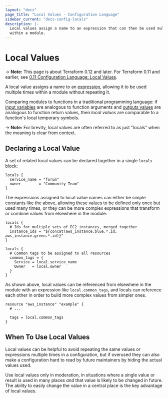 ```yaml
---
layout: "docs"
page_title: "Local Values - Configuration Language"
sidebar_current: "docs-config-locals"
description: |-
  Local values assign a name to an expression that can then be used multiple times
  within a module.
---
```


# Local Values

-> **Note:** This page is about Terraform 0.12 and later. For Terraform 0.11 and
earlier, see
[0.11 Configuration Language: Local Values](../configuration-0-11/locals.html).

A local value assigns a name to an [expression](./expressions.html),
allowing it to be used multiple times within a module without repeating
it.

Comparing modules to functions in a traditional programming language:
if [input variables](./variables.html) are analogous to function arguments and
[outputs values](./outputs.html) are analogous to function return values, then
_local values_ are comparable to a function's local temporary symbols.

-> **Note:** For brevity, local values are often referred to as just "locals"
when the meaning is clear from context.

## Declaring a Local Value

A set of related local values can be declared together in a single `locals`
block:

```hcl
locals {
  service_name = "forum"
  owner        = "Community Team"
}
```

The expressions assigned to local value names can either be simple constants
like the above, allowing these values to be defined only once but used many
times, or they can be more complex expressions that transform or combine
values from elsewhere in the module:

```hcl
locals {
  # Ids for multiple sets of EC2 instances, merged together
  instance_ids = "${concat(aws_instance.blue.*.id, aws_instance.green.*.id)}"
}

locals {
  # Common tags to be assigned to all resources
  common_tags = {
    Service = local.service_name
    Owner   = local.owner
  }
}
```

As shown above, local values can be referenced from elsewhere in the module
with an expression like `local.common_tags`, and locals can reference
each other in order to build more complex values from simpler ones.

```
resource "aws_instance" "example" {
  # ...

  tags = local.common_tags
}
```

## When To Use Local Values

Local values can be helpful to avoid repeating the same values or expressions
multiple times in a configuration, but if overused they can also make a
configuration hard to read by future maintainers by hiding the actual values
used.

Use local values only in moderation, in situations where a single value or
result is used in many places _and_ that value is likely to be changed in
future. The ability to easily change the value in a central place is the key
advantage of local values.
